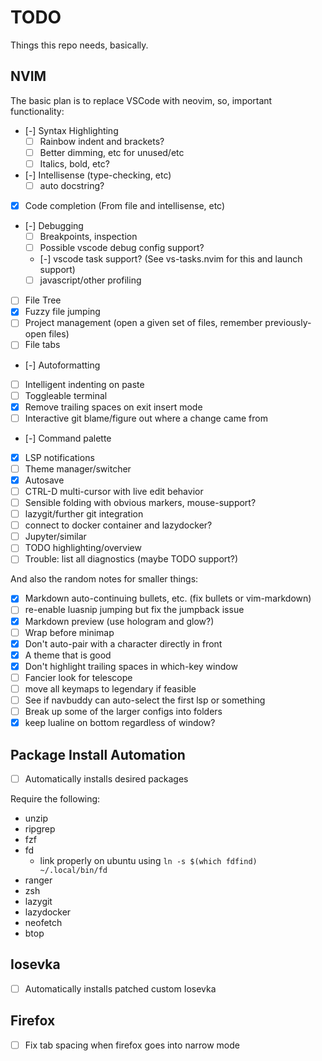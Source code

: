 # TODO

Things this repo needs, basically.

## NVIM

The basic plan is to replace VSCode with neovim, so, important functionality:

- [-] Syntax Highlighting
  - [ ] Rainbow indent and brackets?
  - [ ] Better dimming, etc for unused/etc
  - [ ] Italics, bold, etc?
- [-] Intellisense (type-checking, etc)
  - [ ] auto docstring?
- [X] Code completion (From file and intellisense, etc)
- [-] Debugging
  - [ ] Breakpoints, inspection
  - [ ] Possible vscode debug config support?
  - [-] vscode task support? (See vs-tasks.nvim for this and launch support)
  - [ ] javascript/other profiling
- [ ] File Tree
- [X] Fuzzy file jumping
- [ ] Project management (open a given set of files, remember previously-open files)
- [ ] File tabs
- [-] Autoformatting
- [ ] Intelligent indenting on paste
- [ ] Toggleable terminal
- [X] Remove trailing spaces on exit insert mode
- [ ] Interactive git blame/figure out where a change came from
- [-] Command palette
- [X] LSP notifications
- [ ] Theme manager/switcher
- [X] Autosave
- [ ] CTRL-D multi-cursor with live edit behavior
- [ ] Sensible folding with obvious markers, mouse-support?
- [ ] lazygit/further git integration
- [ ] connect to docker container and lazydocker?
- [ ] Jupyter/similar
- [ ] TODO highlighting/overview
- [ ] Trouble: list all diagnostics (maybe TODO support?)

And also the random notes for smaller things:

- [X] Markdown auto-continuing bullets, etc. (fix bullets or vim-markdown)
- [ ] re-enable luasnip jumping but fix the jumpback issue
- [X] Markdown preview (use hologram and glow?)
- [ ] Wrap before minimap
- [X] Don't auto-pair with a character directly in front
- [X] A theme that is good
- [X] Don't highlight trailing spaces in which-key window
- [ ] Fancier look for telescope
- [ ] move all keymaps to legendary if feasible
- [ ] See if navbuddy can auto-select the first lsp or something
- [ ] Break up some of the larger configs into folders
- [X] keep lualine on bottom regardless of window?

## Package Install Automation

- [ ] Automatically installs desired packages

Require the following:

- unzip
- ripgrep
- fzf
- fd
  - link properly on ubuntu using `ln -s $(which fdfind) ~/.local/bin/fd`
- ranger
- zsh
- lazygit
- lazydocker
- neofetch
- btop


## Iosevka

- [ ] Automatically installs patched custom Iosevka

## Firefox

- [ ] Fix tab spacing when firefox goes into narrow mode
